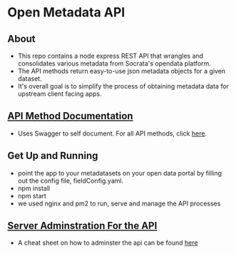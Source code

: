 # Open Metadata API

## About
* This repo contains a node express REST API that wrangles and consolidates various metadata from Socrata's opendata platform.
* The API methods return easy-to-use json metadata objects for a given dataset.
* It's overall goal is to simplify the process of obtaining metadata data for upstream client facing apps.

## [API Method Documentation](http://metadata.datasf.org/docs/#!/default/)
* Uses Swagger to self document. For all API methods, click [here](http://metadata.datasf.org/docs/#!/default/).

## Get Up and Running
* point the app to your metadatasets on your open data portal by filling out the config file, fieldConfig.yaml.
* npm install
* npm start
* we used nginx and pm2 to run, serve and manage the API processes

## [Server Adminstration For the API](https://github.com/DataSF/open-metadata-API/blob/master/Server_Admin_Cheat%20Sheet_For_Metadata_API.md)
* A cheat sheet on how to adminster the api can be found [here](https://github.com/DataSF/open-metadata-API/blob/master/Server_Admin_Cheat%20Sheet_For_Metadata_API.md)
